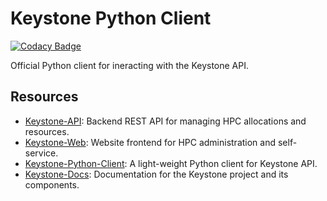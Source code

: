 # Keystone Python Client

[![Codacy Badge](https://app.codacy.com/project/badge/Grade/e627ebe242104565bd932665703357ca)](https://app.codacy.com/gh/pitt-crc/keystone-python-client/dashboard?utm_source=gh&utm_medium=referral&utm_content=&utm_campaign=Badge_grade)

Official Python client for ineracting with the Keystone API.

## Resources

- [Keystone-API](https://github.com/pitt-crc/keystone-api): Backend REST API for managing HPC allocations and resources.
- [Keystone-Web](https://github.com/pitt-crc/keystone-web): Website frontend for HPC administration and self-service.
- [Keystone-Python-Client](https://github.com/pitt-crc/keystone-python-client): A light-weight Python client for Keystone API.
- [Keystone-Docs](https://github.com/pitt-crc/keystone-docs): Documentation for the Keystone project and its components.
